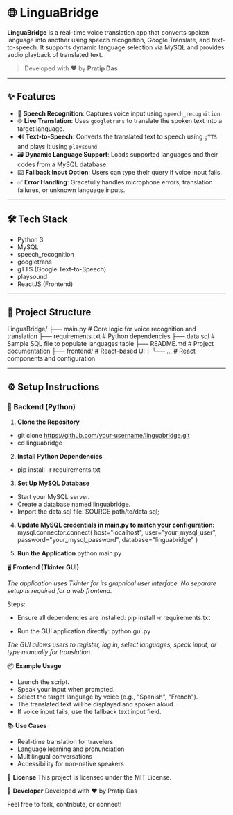 # 🌐 LinguaBridge

**LinguaBridge** is a real-time voice translation app that converts spoken language into another using speech recognition, Google Translate, and text-to-speech. It supports dynamic language selection via MySQL and provides audio playback of translated text.

> Developed with ❤️ by **Pratip Das**

---

## ✨ Features

- 🎤 **Speech Recognition**: Captures voice input using `speech_recognition`.
- 🌐 **Live Translation**: Uses `googletrans` to translate the spoken text into a target language.
- 🔊 **Text-to-Speech**: Converts the translated text to speech using `gTTS` and plays it using `playsound`.
- 🗃️ **Dynamic Language Support**: Loads supported languages and their codes from a MySQL database.
- ⌨️ **Fallback Input Option**: Users can type their query if voice input fails.
- ✅ **Error Handling**: Gracefully handles microphone errors, translation failures, or unknown language inputs.

---

## 🛠️ Tech Stack

- Python 3
- MySQL
- speech_recognition
- googletrans
- gTTS (Google Text-to-Speech)
- playsound
- ReactJS (Frontend)

---

## 📁 Project Structure

LinguaBridge/
├── main.py # Core logic for voice recognition and translation
├── requirements.txt # Python dependencies
├── data.sql # Sample SQL file to populate languages table
├── README.md # Project documentation
├── frontend/ # React-based UI
│ └── ... # React components and configuration

---

## ⚙️ Setup Instructions

### 🔧 Backend (Python)

1. **Clone the Repository**
- git clone https://github.com/your-username/linguabridge.git
- cd linguabridge

2. **Install Python Dependencies**
- pip install -r requirements.txt

3. **Set Up MySQL Database**
- Start your MySQL server.
- Create a database named linguabridge.
- Import the data.sql file:
   SOURCE path/to/data.sql;

4. **Update MySQL credentials in main.py to match your configuration:**
   mysql.connector.connect(
       host="localhost",
       user="your_mysql_user",
       password="your_mysql_password",
       database="linguabridge"
   )

5. **Run the Application**
   python main.py
   
🖥️ **Frontend (Tkinter GUI)**

*The application uses Tkinter for its graphical user interface. No separate setup is required for a web frontend.*

Steps:

- Ensure all dependencies are installed:
   pip install -r requirements.txt
  
- Run the GUI application directly:
   python gui.py
  
*The GUI allows users to register, log in, select languages, speak input, or type manually for translation.*

📦 **Example Usage**

- Launch the script.
- Speak your input when prompted.
- Select the target language by voice (e.g., "Spanish", "French").
- The translated text will be displayed and spoken aloud.
- If voice input fails, use the fallback text input field.

📚 **Use Cases**

- Real-time translation for travelers
- Language learning and pronunciation
- Multilingual conversations
- Accessibility for non-native speakers

📜 **License**
This project is licensed under the MIT License.

👤 **Developer**
Developed with ❤️ by Pratip Das

Feel free to fork, contribute, or connect!
